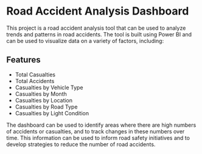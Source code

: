 
# Road Accident Analysis Dashboard

This project is a road accident analysis tool that can be used to analyze trends and patterns in road accidents. The tool is built using Power BI and can be used to visualize data on a variety of factors, including:
## Features

- Total Casualties
- Total Accidents
- Casualties by Vehicle Type
- Casualties by Month
- Casualties by Location
- Casualties by Road Type
- Casualties by Light Condition

The dashboard can be used to identify areas where there are high numbers of accidents or casualties, and to track changes in these numbers over time. This information can be used to inform road safety initiatives and to develop strategies to reduce the number of road accidents.
